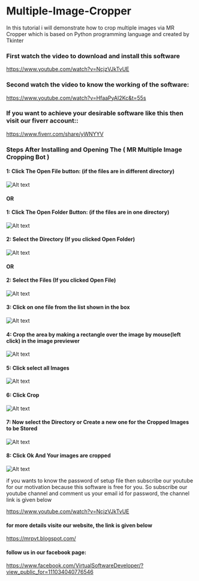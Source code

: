 # Multiple-Image-Cropper
In this tutorial i will demonstrate how to crop multiple images via MR Cropper which is based on Python programming language and created by Tkinter 

### First watch the video to download and install this software 

https://www.youtube.com/watch?v=NcjzVJkTvUE

### Second watch the video to know the working of the software:
https://www.youtube.com/watch?v=HfaaPyAI2Kc&t=55s

### If you want to achieve your desirable software like this then visit our fiverr account::

https://www.fiverr.com/share/yWNYYV

### Steps After Installing and Opening The ( MR Multiple Image Cropping Bot )

#### 1: Click The Open File button: (if the files are in different directory)

![Alt text](/images/git1.png?raw=true "Optional Title")

#### OR
#### 1: Click The Open Folder Button: (if the files are in one directory)

![Alt text](/images/git1-1.png?raw=true "Optional Title")

#### 2: Select the Directory (If you clicked Open Folder) 

![Alt text](/images/git2-1.png?raw=true "Optional Title")
#### OR

#### 2: Select the Files (If you clicked Open File)

![Alt text](/images/git2.png?raw=true "Optional Title")

#### 3: Click on one file from the list shown in the box

![Alt text](/images/git3.png?raw=true "Optional Title")

#### 4: Crop the area by making a rectangle over the image by mouse(left click) in the image previewer

![Alt text](/images/git4.png?raw=true "Optional Title")

#### 5: Click select all Images 

![Alt text](/images/git5.png?raw=true "Optional Title")

#### 6: Click Crop

![Alt text](/images/git6.png?raw=true "Optional Title")

#### 7: Now select the Directory or Create a new one for the Cropped Images to be Stored

![Alt text](/images/git7.png?raw=true "Optional Title")

#### 8: Click Ok And Your images are cropped

![Alt text](/images/git8.png?raw=true "Optional Title")


if you wants to know the password of setup file then subscribe our youtube for our motivation because this software is free for you. So subscribe our youtube channel and comment us your email id for password, the channel link is given below

https://www.youtube.com/watch?v=NcjzVJkTvUE

#### for more details visite our website, the link is given below
https://mrpvt.blogspot.com/

#### follow us in our facebook page:
https://www.facebook.com/VirtualSoftwareDeveloper/?view_public_for=111034040776546

 
